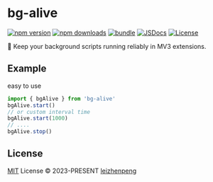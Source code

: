 # bg-alive

[![npm version][npm-version-src]][npm-version-href]
[![npm downloads][npm-downloads-src]][npm-downloads-href]
[![bundle][bundle-src]][bundle-href]
[![JSDocs][jsdocs-src]][jsdocs-href]
[![License][license-src]][license-href]

🔄 Keep your background scripts running reliably in MV3 extensions.
## Example

easy to use

```ts
import { bgAlive } from 'bg-alive'
bgAlive.start()
// or custom interval time
bgAlive.start(1000)
// ....
bgAlive.stop()
```

## License

[MIT](./LICENSE) License © 2023-PRESENT [leizhenpeng](https://github.com/leizhenpeng)

<!-- Badges -->

[npm-version-src]: https://img.shields.io/npm/v/bg-alive?style=flat&colorA=080f12&colorB=1fa669
[npm-version-href]: https://npmjs.com/package/bg-alive
[npm-downloads-src]: https://img.shields.io/npm/dm/bg-alive?style=flat&colorA=080f12&colorB=1fa669
[npm-downloads-href]: https://npmjs.com/package/bg-alive
[bundle-src]: https://img.shields.io/bundlephobia/minzip/bg-alive?style=flat&colorA=080f12&colorB=1fa669&label=minzip
[bundle-href]: https://bundlephobia.com/result?p=bg-alive
[license-src]: https://img.shields.io/github/license/leizhenpeng/bg-alive.svg?style=flat&colorA=080f12&colorB=1fa669
[license-href]: https://github.com/leizhenpeng/bg-alive/blob/main/LICENSE
[jsdocs-src]: https://img.shields.io/badge/jsdocs-reference-080f12?style=flat&colorA=080f12&colorB=1fa669
[jsdocs-href]: https://www.jsdocs.io/package/bg-alive
